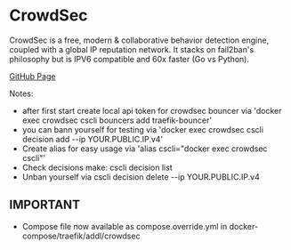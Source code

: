 # CrowdSec

CrowdSec is a free, modern & collaborative behavior detection engine, coupled with a global IP reputation network. It stacks on fail2ban's philosophy but is IPV6 compatible and 60x faster (Go vs Python).

[GitHub Page](https://github.com/crowdsecurity/crowdsec)

Notes:
- after first start create local api token for crowdsec bouncer via 'docker exec crowdsec cscli bouncers add traefik-bouncer'
- you can bann yourself for testing via 'docker exec crowdsec cscli decision add --ip YOUR.PUBLIC.IP.v4'
- Create alias for easy usage via 'alias cscli="docker exec crowdsec cscli"'
- Check decisions make: cscli decision list
- Unban yourself via cscli decision delete --ip YOUR.PUBLIC.IP.v4

## IMPORTANT
- Compose file now available as compose.override.yml in docker-compose/traefik/addl/crowdsec